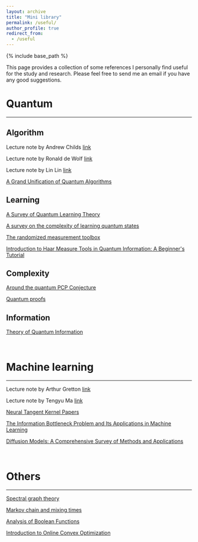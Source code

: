 ```yaml
---
layout: archive
title: "Mini library"
permalink: /useful/
author_profile: true
redirect_from:
  - /useful
---
```


{% include base_path %}

This page provides a collection of some references I personally find useful for the study and research. Please feel free to send me an email if you have any good suggestions.

# Quantum
----

**Algorithm**
-----
Lecture note by Andrew Childs [link](http://www.cs.umd.edu/~amchilds/qa/)
   
Lecture note by Ronald de Wolf [link](https://homepages.cwi.nl/~rdewolf/qcnotes.pdf)

Lecture note by Lin Lin [link](https://math.berkeley.edu/~linlin/qasc/qasc_notes.pdf)
  
[A Grand Unification of Quantum Algorithms](https://arxiv.org/abs/2105.02859)


**Learning**
-----
[A Survey of Quantum Learning Theory](https://arxiv.org/abs/1701.06806)

[A survey on the complexity of learning quantum states](https://arxiv.org/abs/2305.20069)

[The randomized measurement toolbox](https://arxiv.org/abs/2203.11374)

[Introduction to Haar Measure Tools in Quantum Information: A Beginner's Tutorial](https://arxiv.org/abs/2307.08956)


**Complexity**
------
[Around the quantum PCP Conjecture](http://users.cms.caltech.edu/~vidick/teaching/286_qPCP/index.html)
   
[Quantum proofs](https://arxiv.org/abs/1610.01664)


**Information**
------
[Theory of Quantum Information](https://cs.uwaterloo.ca/~watrous/TQI-notes/)

<br/>

# Machine learning
----

Lecture note by Arthur Gretton [link](http://www.gatsby.ucl.ac.uk/~gretton/coursefiles/rkhscourse.html)

Lecture note by Tengyu Ma [link](https://docs.google.com/viewer?url=https://raw.githubusercontent.com/tengyuma/cs229m_notes/main/master.pdf)

[Neural Tangent Kernel Papers](https://github.com/kwignb/NeuralTangentKernel-Papers)

[The Information Bottleneck Problem and Its Applications in Machine Learning](https://arxiv.org/abs/2004.14941)

[Diffusion Models: A Comprehensive Survey of Methods and Applications](https://arxiv.org/abs/2209.00796)

<br/>

# Others
----

[Spectral graph theory](http://cs-www.cs.yale.edu/homes/spielman/sagt/sagt.pdf)
   
[Markov chain and mixing times](http://www.cs.cmu.edu/~15859n/RelatedWork/MarkovChains-MixingTimes.pdf)
   
[Analysis of Boolean Functions](https://arxiv.org/abs/2105.10386)

[Introduction to Online Convex Optimization](https://arxiv.org/abs/1909.05207)
